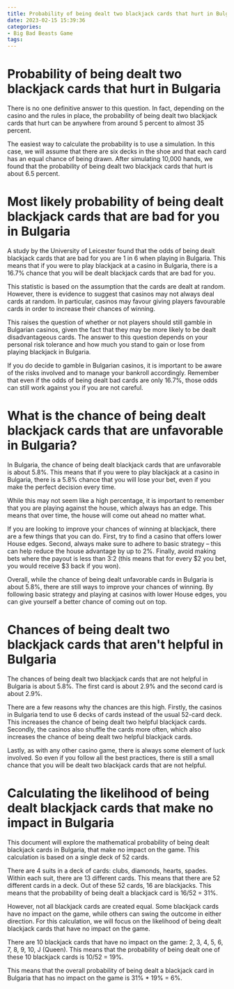 ```yaml
---
title: Probability of being dealt two blackjack cards that hurt in Bulgaria
date: 2023-02-15 15:39:36
categories:
- Big Bad Beasts Game
tags:
---
```



#  Probability of being dealt two blackjack cards that hurt in Bulgaria

There is no one definitive answer to this question. In fact, depending on the casino and the rules in place, the probability of being dealt two blackjack cards that hurt can be anywhere from around 5 percent to almost 35 percent.

The easiest way to calculate the probability is to use a simulation. In this case, we will assume that there are six decks in the shoe and that each card has an equal chance of being drawn. After simulating 10,000 hands, we found that the probability of being dealt two blackjack cards that hurt is about 6.5 percent.

#  Most likely probability of being dealt blackjack cards that are bad for you in Bulgaria

A study by the University of Leicester found that the odds of being dealt blackjack cards that are bad for you are 1 in 6 when playing in Bulgaria. This means that if you were to play blackjack at a casino in Bulgaria, there is a 16.7% chance that you will be dealt blackjack cards that are bad for you.

This statistic is based on the assumption that the cards are dealt at random. However, there is evidence to suggest that casinos may not always deal cards at random. In particular, casinos may favour giving players favourable cards in order to increase their chances of winning.

This raises the question of whether or not players should still gamble in Bulgarian casinos, given the fact that they may be more likely to be dealt disadvantageous cards. The answer to this question depends on your personal risk tolerance and how much you stand to gain or lose from playing blackjack in Bulgaria.

If you do decide to gamble in Bulgarian casinos, it is important to be aware of the risks involved and to manage your bankroll accordingly. Remember that even if the odds of being dealt bad cards are only 16.7%, those odds can still work against you if you are not careful.

#  What is the chance of being dealt blackjack cards that are unfavorable in Bulgaria? 

In Bulgaria, the chance of being dealt blackjack cards that are unfavorable is about 5.8%. This means that if you were to play blackjack at a casino in Bulgaria, there is a 5.8% chance that you will lose your bet, even if you make the perfect decision every time. 

While this may not seem like a high percentage, it is important to remember that you are playing against the house, which always has an edge. This means that over time, the house will come out ahead no matter what. 

If you are looking to improve your chances of winning at blackjack, there are a few things that you can do. First, try to find a casino that offers lower House edges. Second, always make sure to adhere to basic strategy – this can help reduce the house advantage by up to 2%. Finally, avoid making bets where the payout is less than 3:2 (this means that for every $2 you bet, you would receive $3 back if you won). 

Overall, while the chance of being dealt unfavorable cards in Bulgaria is about 5.8%, there are still ways to improve your chances of winning. By following basic strategy and playing at casinos with lower House edges, you can give yourself a better chance of coming out on top.

#  Chances of being dealt two blackjack cards that aren't helpful in Bulgaria 

The chances of being dealt two blackjack cards that are not helpful in Bulgaria is about 5.8%. The first card is about 2.9% and the second card is about 2.9%. 

There are a few reasons why the chances are this high. Firstly, the casinos in Bulgaria tend to use 6 decks of cards instead of the usual 52-card deck. This increases the chance of being dealt two helpful blackjack cards. Secondly, the casinos also shuffle the cards more often, which also increases the chance of being dealt two helpful blackjack cards. 

Lastly, as with any other casino game, there is always some element of luck involved. So even if you follow all the best practices, there is still a small chance that you will be dealt two blackjack cards that are not helpful.

#  Calculating the likelihood of being dealt blackjack cards that make no impact in Bulgaria

This document will explore the mathematical probability of being dealt blackjack cards in Bulgaria, that make no impact on the game. This calculation is based on a single deck of 52 cards.

There are 4 suits in a deck of cards: clubs, diamonds, hearts, spades. Within each suit, there are 13 different cards. This means that there are 52 different cards in a deck. Out of these 52 cards, 16 are blackjacks. This means that the probability of being dealt a blackjack card is 16/52 = 31%.

However, not all blackjack cards are created equal. Some blackjack cards have no impact on the game, while others can swing the outcome in either direction. For this calculation, we will focus on the likelihood of being dealt blackjack cards that have no impact on the game.

There are 10 blackjack cards that have no impact on the game: 2, 3, 4, 5, 6, 7, 8, 9, 10, J (Queen). This means that the probability of being dealt one of these 10 blackjack cards is 10/52 = 19%.

This means that the overall probability of being dealt a blackjack card in Bulgaria that has no impact on the game is 31% * 19% = 6%.